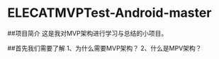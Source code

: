# ELECATMVPTest-Android-master

##项目简介
这是我对MVP架构进行学习与总结的小项目。

##首先我们需要了解
1、为什么需要MVP架构？
2、什么是MPV架构？




